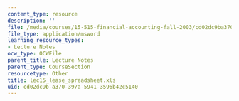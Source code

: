 ```yaml
---
content_type: resource
description: ''
file: /media/courses/15-515-financial-accounting-fall-2003/cd02dc9ba370397a59413596b42c5140_lec15_lease_spreadsheet.xls
file_type: application/msword
learning_resource_types:
- Lecture Notes
ocw_type: OCWFile
parent_title: Lecture Notes
parent_type: CourseSection
resourcetype: Other
title: lec15_lease_spreadsheet.xls
uid: cd02dc9b-a370-397a-5941-3596b42c5140
---
```

